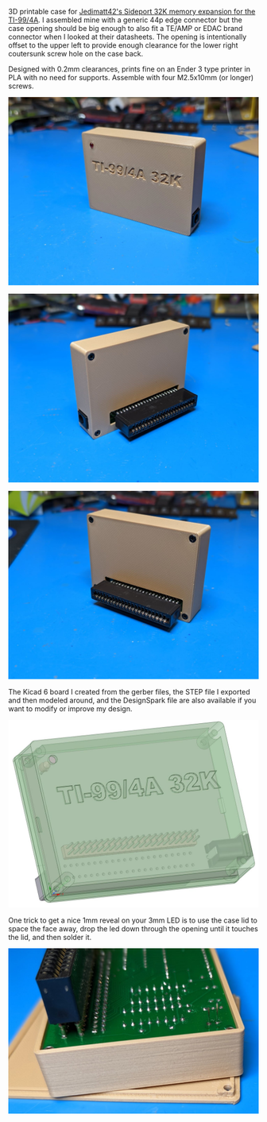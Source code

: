 



3D printable case for [Jedimatt42's Sideport 32K memory expansion for the TI-99/4A](https://jedimatt42.com/4a/ti32kmem/). I assembled mine with a generic 44p edge connector but the case opening should be big enough to also fit a TE/AMP or EDAC brand connector when I looked at their datasheets. The opening is intentionally offset to the upper left to provide enough clearance for the lower right coutersunk screw hole on the case back.

Designed with 0.2mm clearances, prints fine on an Ender 3 type printer in PLA with no need for supports. Assemble with four M2.5x10mm (or longer) screws.

![](docs/front.jpg)

![](docs/back.jpg)

![](docs/back2.jpg)

The Kicad 6 board I created from the gerber files, the STEP file I exported and then modeled around, and the DesignSpark file are also available if you want to modify or improve my design.

![](docs/DesignSpark.jpg)

One trick to get a nice 1mm reveal on your 3mm LED is to use the case lid to space the face away, drop the led down through the opening until it touches the lid, and then solder it.

![](docs/led-spacing.jpg)
